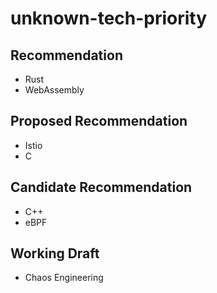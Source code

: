 # unknown-tech-priority

## Recommendation

- Rust
- WebAssembly

## Proposed Recommendation

- Istio
- C

## Candidate Recommendation

- C++
- eBPF

## Working Draft

- Chaos Engineering
